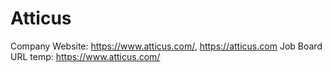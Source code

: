 # Atticus

Company Website: https://www.atticus.com/, https://atticus.com
Job Board URL temp: https://www.atticus.com/